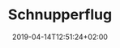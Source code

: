 ---
title: "Schnupperflug"
date: 2019-04-14T12:51:24+02:00
draft: false
url: /schnupperflug
image: /img/news/test.jpg
description: >
  In den Theorieräumen der MFGT erwerben Sie das nötige Wissen in Fächern wie z.B Navigation, Flugzeugkenntnisse und Meteorologie. Der modulare Kursaufbau ermöglich jederzeit den Einstieg bei Beginn eines neuen Kurses.
---